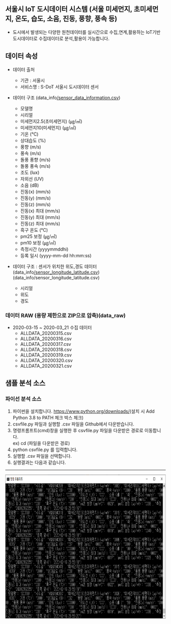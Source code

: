 ## 서울시 IoT 도시데이터 시스템 (서울 미세먼지, 초미세먼지, 온도, 습도, 소음, 진동, 풍향, 풍속 등)
- 도시에서 발생되는 다양한 원천데이터를 실시간으로 수집,연계,활용하는 IoT기반 도시데이터로 수집데이터로 분석,활용이 가능합니다. 

  
 



## 데이터 속성

- 데이터 출처
  * 기관 : 서울시
  * 서비스명 : S-DoT 서울시 도시데이터 센서 

- 데이터 구조 (data_info[/sensor_data_information.csv](https://github.com/seoul-iotdata/iotdata/blob/master/data_info/sensor_data_information.csv))

  * 모델명
  * 시리얼
  * 미세먼지2.5(초미세먼지) (㎍/㎥)
  * 미세먼지10(미세먼지) (㎍/㎥)
  * 기온 (℃)
  * 상대습도 (%)
  * 풍향 (m/s)
  * 풍속 (m/s)
  * 돌풍 풍향 (m/s)
  * 돌풍 풍속 (m/s)
  * 조도 (lux)
  * 자외선 (UV)
  * 소음 (dB)
  * 진동(x) (mm/s)
  * 진동(y) (mm/s)
  * 진동(z) (mm/s)
  * 진동(x) 최대 (mm/s)
  * 진동(y) 최대 (mm/s)
  * 진동(z) 최대 (mm/s)
  * 흑구 온도 (℃)
  * pm25 보정 (㎍/㎥)
  * pm10 보정 (㎍/㎥)
  * 측정시간 (yyyymmddhi)
  * 등록 일시 (yyyy-mm-dd hh:mm:ss)  

- 데이터 구조 : 센서가 위치한 위도,경도 데이터 (data_info[/sensor_longitude_latitude.csv](https://github.com/seoul-iotdata/iotdata/blob/master/data_info/sensor_longitude_latitude.csv))(data_info/sensor_longitude_latitude.csv)
  * 시리얼
  * 위도
  * 경도 
 

  
  
### 데이터 RAW (용량 제한으로 ZIP으로 압축)(data_raw\)

- 2020-03-15 ~ 2020-03_21 수집 데이터
  * ALLDATA_20200315.csv
  * ALLDATA_20200316.csv
  * ALLDATA_20200317.csv
  * ALLDATA_20200318.csv
  * ALLDATA_20200319.csv
  * ALLDATA_20200320.csv
  * ALLDATA_20200321.csv




## 샘플 분석 소스 

### 파이선 분석 소스 
1. 파이썬을 설치합니다. <https://www.python.org/downloads/>(설치 시 Add Python 3.8 to PATH 체크 박스 체크)
2. csvfile.py 파일과 실행할 .csv 파일을 Github에서 다운받습니다.
3. 명령프롬프트(cmd)창을 실행한 후 csvfile.py 파일을 다운받은 경로로 이동합니다.    
 ex) cd (파일을 다운받은 경로)
4. python csvfile.py 를 입력합니다.
5. 실행할 .csv 파일을 선택합니다.
6. 실행결과는 다음과 같습니다.
---
<img src="/cvsfile_result.png" width="850px" height="450px" title="cvsfile_result" alt="cvsfile_result"></img><br/>
